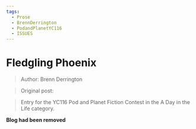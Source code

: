 ```yaml
---
tags:
  - Prose
  - BrennDerrington
  - PodandPlanetYC116
  - ISSUES
---
```


# Fledgling Phoenix

> Author: Brenn Derrington

> Original post: 

> Entry for the YC116 Pod and Planet Fiction Contest in the A Day in the Life category.

**Blog had been removed**